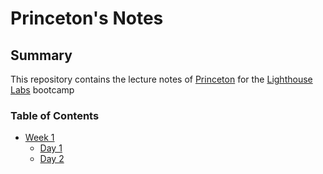 # Princeton's Notes

## Summary
This repository contains the lecture notes of [Princeton](https://github.com/princeton98) for the [Lighthouse Labs](https://www.lighthouselabs.ca/) bootcamp

### Table of Contents
 * [Week 1](/Week_1)
    * [Day 1](/Week_1/Day_1)
    * [Day 2](/Week_1/Day_2)